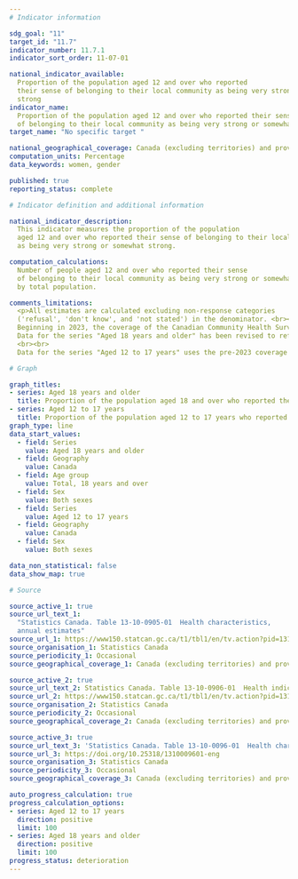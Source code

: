 ```yaml
---
# Indicator information

sdg_goal: "11"
target_id: "11.7"
indicator_number: 11.7.1
indicator_sort_order: 11-07-01

national_indicator_available:
  Proportion of the population aged 12 and over who reported
  their sense of belonging to their local community as being very strong or somewhat
  strong
indicator_name:
  Proportion of the population aged 12 and over who reported their sense
  of belonging to their local community as being very strong or somewhat strong
target_name: "No specific target "

national_geographical_coverage: Canada (excluding territories) and provinces
computation_units: Percentage
data_keywords: women, gender

published: true
reporting_status: complete

# Indicator definition and additional information

national_indicator_description:
  This indicator measures the proportion of the population
  aged 12 and over who reported their sense of belonging to their local community
  as being very strong or somewhat strong.

computation_calculations:
  Number of people aged 12 and over who reported their sense
  of belonging to their local community as being very strong or somewhat strong divided
  by total population.

comments_limitations:
  <p>All estimates are calculated excluding non-response categories
  ('refusal', 'don't know', and 'not stated') in the denominator. <br><br>
  Beginning in 2023, the coverage of the Canadian Community Health Survey (CCHS) was changed to include adults aged 18 and older.
  Data for the series "Aged 18 years and older" has been revised to reflect this change.
  <br><br>
  Data for the series "Aged 12 to 17 years" uses the pre-2023 coverage of the Canadian Community Health Survey (CCHS).</p>

# Graph

graph_titles:
- series: Aged 18 years and older
  title: Proportion of the population aged 18 and over who reported their sense of belonging to their local community as being very strong or somewhat strong
- series: Aged 12 to 17 years
  title: Proportion of the population aged 12 to 17 years who reported their sense of belonging to their local community as being very strong or somewhat strong
graph_type: line
data_start_values:
  - field: Series
    value: Aged 18 years and older
  - field: Geography
    value: Canada
  - field: Age group
    value: Total, 18 years and over
  - field: Sex
    value: Both sexes
  - field: Series
    value: Aged 12 to 17 years
  - field: Geography
    value: Canada
  - field: Sex
    value: Both sexes

data_non_statistical: false
data_show_map: true

# Source

source_active_1: true
source_url_text_1:
  "Statistics Canada. Table 13-10-0905-01  Health characteristics,
  annual estimates"
source_url_1: https://www150.statcan.gc.ca/t1/tbl1/en/tv.action?pid=1310090501
source_organisation_1: Statistics Canada
source_periodicity_1: Occasional
source_geographical_coverage_1: Canada (excluding territories) and provinces

source_active_2: true
source_url_text_2: Statistics Canada. Table 13-10-0906-01  Health indicator statistics, annual estimates, by household income quintile and highest level of education
source_url_2: https://www150.statcan.gc.ca/t1/tbl1/en/tv.action?pid=1310090601
source_organisation_2: Statistics Canada
source_periodicity_2: Occasional
source_geographical_coverage_2: Canada (excluding territories) and provinces

source_active_3: true
source_url_text_3: 'Statistics Canada. Table 13-10-0096-01  Health characteristics, annual estimates, inactive'
source_url_3: https://doi.org/10.25318/1310009601-eng
source_organisation_3: Statistics Canada
source_periodicity_3: Occasional
source_geographical_coverage_3: Canada (excluding territories) and provinces

auto_progress_calculation: true
progress_calculation_options:
- series: Aged 12 to 17 years
  direction: positive
  limit: 100
- series: Aged 18 years and older
  direction: positive
  limit: 100
progress_status: deterioration
---
```

